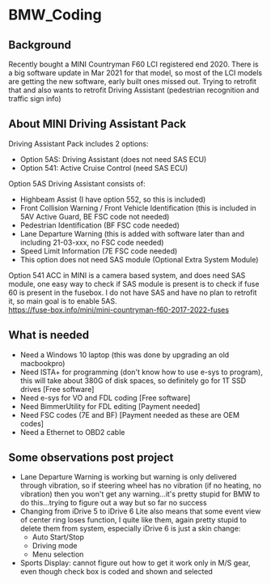 # BMW_Coding
## Background
Recently bought a MINI Countryman F60 LCI registered end 2020. There is a big software update in Mar 2021 for that model, so most of the LCI models are getting the new software, early built ones missed out. Trying to retrofit that and also wants to retrofit Driving Assistant (pedestrian recognition and traffic sign info)

## About MINI Driving Assistant Pack
Driving Assistant Pack includes 2 options:
- Option 5AS: Driving Assistant (does not need SAS ECU)
- Option 541: Active Cruise Control (need SAS ECU)

Option 5AS Driving Assistant consists of:
- Highbeam Assist (I have option 552, so this is included)
- Front Collision Warning / Front Vehicle Identification (this is included in 5AV Active Guard, BE FSC code not needed)
- Pedestrian Identification (BF FSC code needed)
- Lane Departure Warning (this is added with software later than and including 21-03-xxx, no FSC code needed)
- Speed Limit Information (7E FSC code needed)
- This option does not need SAS module (Optional Extra System Module)

Option 541 ACC in MINI is a camera based system, and does need SAS module, one easy way to check if SAS module is present is to check if fuse 60 is present in the fusebox. I do not have SAS and have no plan to retrofit it, so main goal is to enable 5AS.  
https://fuse-box.info/mini/mini-countryman-f60-2017-2022-fuses

## What is needed
- Need a Windows 10 laptop (this was done by upgrading an old macbookpro)
- Need ISTA+ for programming (don't know how to use e-sys to program), this will take about 380G of disk spaces, so definitely go for 1T SSD drives [Free software]
- Need e-sys for VO and FDL coding [Free software]
- Need BimmerUtility for FDL editing [Payment needed]
- Need FSC codes (7E and BF) [Payment needed as these are OEM codes]
- Need a Ethernet to OBD2 cable

## Some observations post project
- Lane Departure Warning is working but warning is only delivered through vibration, so if steering wheel has no vibration (if no heating, no vibration) then you won't get any warning...it's pretty stupid for BMW to do this...trying to figure out a way but so far no success
- Changing from iDrive 5 to iDrive 6 Lite also means that some event view of center ring loses function, I quite like them, again pretty stupid to delete them from system, especially iDrive 6 is just a skin change:
  - Auto Start/Stop
  - Driving mode
  - Menu selection
- Sports Display: cannot figure out how to get it work only in M/S gear, even though check box is coded and shown and selected
